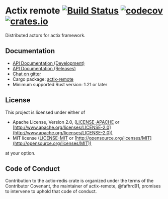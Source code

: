 # Actix remote [![Build Status](https://travis-ci.org/actix/actix-remote.svg?branch=master)](https://travis-ci.org/actix/actix-remote) [![codecov](https://codecov.io/gh/actix/actix-remote/branch/master/graph/badge.svg)](https://codecov.io/gh/actix/actix-remote) [![crates.io](http://meritbadge.herokuapp.com/actix-remote)](https://crates.io/crates/actix-remote) 

Distributed actors for actix framework.

## Documentation

* [API Documentation (Development)](http://actix.github.io/actix-remote/actix_remote/)
* [API Documentation (Releases)](https://docs.rs/actix-remote/)
* [Chat on gitter](https://gitter.im/actix/actix)
* Cargo package: [actix-remote](https://crates.io/crates/actix-remote)
* Minimum supported Rust version: 1.21 or later


## License

This project is licensed under either of

* Apache License, Version 2.0, ([LICENSE-APACHE](LICENSE-APACHE) or [http://www.apache.org/licenses/LICENSE-2.0](http://www.apache.org/licenses/LICENSE-2.0))
* MIT license ([LICENSE-MIT](LICENSE-MIT) or [http://opensource.org/licenses/MIT](http://opensource.org/licenses/MIT))

at your option.

## Code of Conduct

Contribution to the actix-redis crate is organized under the terms of the
Contributor Covenant, the maintainer of actix-remote, @fafhrd91, promises to
intervene to uphold that code of conduct.
